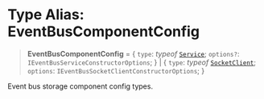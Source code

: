 # Type Alias: EventBusComponentConfig

> **EventBusComponentConfig** = \{ `type`: *typeof* [`Service`](../variables/EventBusComponentType.md#service); `options?`: `IEventBusServiceConstructorOptions`; \} \| \{ `type`: *typeof* [`SocketClient`](../variables/EventBusComponentType.md#socketclient); `options`: `IEventBusSocketClientConstructorOptions`; \}

Event bus storage component config types.
